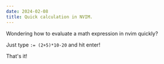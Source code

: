 ```yaml
---
date: 2024-02-08
title: Quick calculation in NVIM.
---
```


Wondering how to evaluate a math expression in nvim quickly?

Just type `:= (2+5)*10-20` and hit enter!

That's it!
